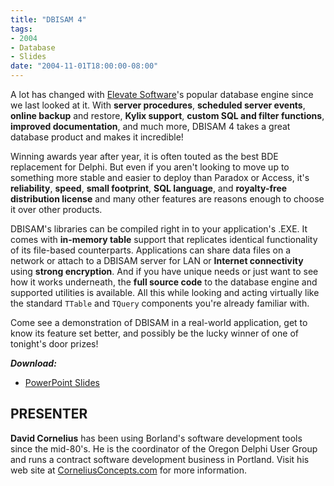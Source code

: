 ```yaml
---
title: "DBISAM 4"
tags:
- 2004
- Database
- Slides
date: "2004-11-01T18:00:00-08:00"
---
```


A lot has changed with [Elevate Software](http://www.elevatesoft.com/)'s popular database engine since we last looked at it.  With **server procedures**,  **scheduled server events**,  **online backup** and restore, **Kylix support**,  **custom SQL and filter functions**, **improved documentation**, and much more, DBISAM 4 takes a great database product and makes it incredible! 

Winning awards year after year, it is often touted as the best BDE replacement for Delphi.  But even if you aren't looking to move up to something more stable and easier to deploy than Paradox or Access, it's **reliability**, **speed**, **small footprint**, **SQL language**, and **royalty-free distribution license** and many other features are reasons enough to choose it over other products.

DBISAM's libraries can be compiled right in to your application's .EXE.  It comes with **in-memory table** support that replicates identical functionality of its file-based counterparts. Applications can share data files on a network or attach to a DBISAM server for LAN or **Internet connectivity** using **strong encryption**. And if you have unique needs or just want to see how it works underneath, the **full source code** to the database engine and supported utilities is available.  All this while looking and acting virtually like the standard `TTable` and `TQuery` components you're already familiar with.

Come see a demonstration of DBISAM in a real-world application, get to know its feature set better, and possibly be the lucky winner of one of tonight's door prizes!

***Download:***
- [PowerPoint Slides](https://presentations.odug.org/2004-11_DBISAM4/2004-11_DBISAM4.ppt)

## PRESENTER ##

**David Cornelius** has been using Borland's software development tools since the mid-80's. He  is the coordinator of the Oregon Delphi User Group  and runs a contract software development business in Portland.  Visit his web site at [CorneliusConcepts.com](http://CorneliusConcepts.com) for more information.
